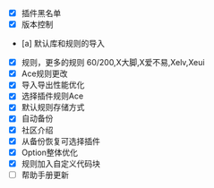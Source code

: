 - [X] 插件黑名单
- [X] 版本控制
- [a] 默认库和规则的导入
- [X] 规则，更多的规则  60/200,X大脚,X爱不易,Xelv,Xeui
- [X] Ace规则更改
- [X] 导入导出性能优化
- [X] 选择插件规则Ace
- [X] 默认规则存储方式
- [X] 自动备份
- [X] 社区介绍
- [X] 从备份恢复可选择插件
- [X] Option整体优化
- [X] 规则加入自定义代码块
- [ ] 帮助手册更新

